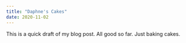 ```yaml
---
title: "Daphne's Cakes"
date: 2020-11-02
---
```

This is a quick draft of my blog post. All good so far. 
Just baking cakes. 
